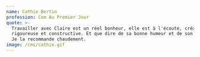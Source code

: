 ```yaml
---
name: Cathie Bertin
profession: Com Au Premier Jour
quote: >-
  Travailler avec Claire est un réel bonheur, elle est à l'écoute, créative,
  rigoureuse et constructive. Et que dire de sa bonne humeur et de son humour ?
  Je la recommande chaudement.
image: /cms/cathie.gif
---
```



